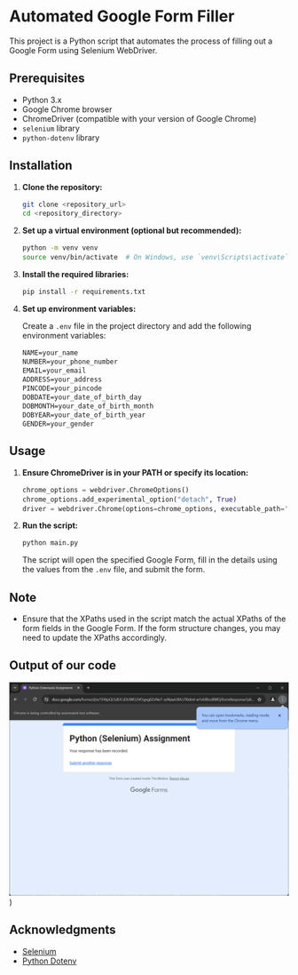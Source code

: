 # Automated Google Form Filler

This project is a Python script that automates the process of filling out a Google Form using Selenium WebDriver.

## Prerequisites

- Python 3.x
- Google Chrome browser
- ChromeDriver (compatible with your version of Google Chrome)
- `selenium` library
- `python-dotenv` library

## Installation

1. **Clone the repository:**

   ```bash
   git clone <repository_url>
   cd <repository_directory>
   ```

2. **Set up a virtual environment (optional but recommended):**

   ```bash
   python -m venv venv
   source venv/bin/activate  # On Windows, use `venv\Scripts\activate`
   ```

3. **Install the required libraries:**

   ```bash
   pip install -r requirements.txt
   ```

4. **Set up environment variables:**

   Create a `.env` file in the project directory and add the following environment variables:

   ```plaintext
   NAME=your_name
   NUMBER=your_phone_number
   EMAIL=your_email
   ADDRESS=your_address
   PINCODE=your_pincode
   DOBDATE=your_date_of_birth_day
   DOBMONTH=your_date_of_birth_month
   DOBYEAR=your_date_of_birth_year
   GENDER=your_gender
   ```

## Usage

1. **Ensure ChromeDriver is in your PATH or specify its location:**

   ```python
   chrome_options = webdriver.ChromeOptions()
   chrome_options.add_experimental_option("detach", True)
   driver = webdriver.Chrome(options=chrome_options, executable_path='/path/to/chromedriver')
   ```

2. **Run the script:**

   ```bash
   python main.py
   ```

   The script will open the specified Google Form, fill in the details using the values from the `.env` file, and submit the form.

## Note

- Ensure that the XPaths used in the script match the actual XPaths of the form fields in the Google Form. If the form structure changes, you may need to update the XPaths accordingly.

## Output of our code
![Screenshot 2024-05-31 154712.png](Screenshot%202024-05-31%20154712.png))
## Acknowledgments

- [Selenium](https://www.selenium.dev/)
- [Python Dotenv](https://pypi.org/project/python-dotenv/)

